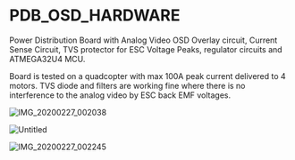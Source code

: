 # PDB_OSD_HARDWARE

Power Distribution Board with Analog Video OSD Overlay circuit, Current Sense Circuit, TVS protector for ESC Voltage Peaks, regulator circuits and ATMEGA32U4 MCU.

Board is tested on a quadcopter with max 100A peak current delivered to 4 motors. TVS diode and filters are working fine where there is no interference to the analog video by ESC back EMF voltages.

![IMG_20200227_002038](https://user-images.githubusercontent.com/61315249/75391909-0a896200-58fc-11ea-86bc-525930e04533.jpg)

![Untitled](https://user-images.githubusercontent.com/61315249/75392139-78ce2480-58fc-11ea-9e8e-befd017ad749.png)

![IMG_20200227_002245](https://user-images.githubusercontent.com/61315249/75392354-e8dcaa80-58fc-11ea-9ff6-5737e0cbe758.jpg)
